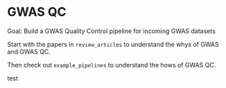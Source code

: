 # GWAS QC
Goal: Build a GWAS Quality Control pipeline for incoming GWAS datasets

Start with the papers in `review_articles` to understand the whys of GWAS and GWAS QC.

Then check out `example_pipelines` to understand the hows of GWAS QC.

test
